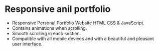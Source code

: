 #  Responsive anil portfolio 

- Responsive Personal Portfolio Website HTML CSS & JavaScript.
- Contains animations when scrolling.
- Smooth scrolling in each section.
- Compatible with all mobile devices and with a beautiful and pleasant user interface.
